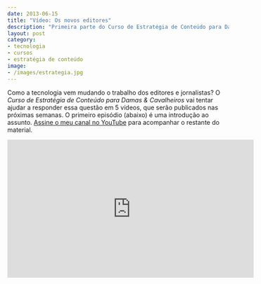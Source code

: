 ```yaml
---
date: 2013-06-15
title: "Vídeo: Os novos editores"
description: "Primeira parte do Curso de Estratégia de Conteúdo para Damas & Cavalheiros"
layout: post
category: 
- tecnologia
- cursos
- estratégia de conteúdo
image:
- /images/estrategia.jpg
---
```


Como a tecnologia vem mudando o trabalho dos editores e jornalistas? O *Curso de Estratégia de Conteúdo para Damas & Cavalheiros* vai tentar ajudar a responder essa questão em 5 vídeos, que serão publicados nas próximas semanas. O primeiro episódio (abaixo) é uma introdução ao assunto. [Assine o meu canal no YouTube](http://goo.gl/p6I4x) para acompanhar o restante do material.

<iframe width="560" height="315" src="http://www.youtube.com/embed/xaGKwF2QHK8" frameborder="0" allowfullscreen></iframe>
